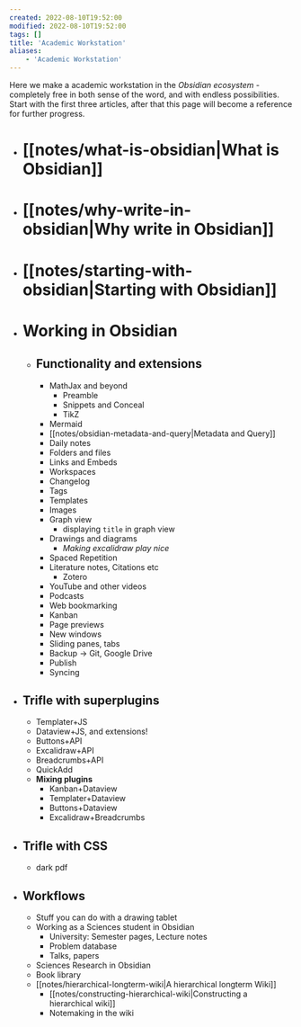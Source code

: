 ```yaml
---
created: 2022-08-10T19:52:00
modified: 2022-08-10T19:52:00
tags: []
title: 'Academic Workstation'
aliases:
    - 'Academic Workstation'
---
```


Here we make a academic workstation in the *Obsidian ecosystem* - completely free in both sense of the word, and with endless possibilities. Start with the first three articles, after that this page will become a reference for further progress.

- # [[notes/what-is-obsidian|What is Obsidian]]
- # [[notes/why-write-in-obsidian|Why write in Obsidian]]
- # [[notes/starting-with-obsidian|Starting with Obsidian]]
- # Working in Obsidian
	- ## Functionality and extensions
		- MathJax and beyond
			- Preamble
			- Snippets and Conceal
			- TikZ
		- Mermaid
		- [[notes/obsidian-metadata-and-query|Metadata and Query]]
		- Daily notes
		- Folders and files
		- Links and Embeds
		- Workspaces
		- Changelog
		- Tags
		- Templates
		- Images
		- Graph view
			- displaying `title` in graph view
		- Drawings and diagrams
			- *Making excalidraw play nice*
		- Spaced Repetition
		- Literature notes, Citations etc
			- Zotero
		- YouTube and other videos
		- Podcasts
		- Web bookmarking
		- Kanban
		- Page previews
		- New windows
		- Sliding panes, tabs
		- Backup → Git, Google Drive
		- Publish
		- Syncing
- ## Trifle with superplugins
	- Templater+JS
	- Dataview+JS, and extensions!
	- Buttons+API
	- Excalidraw+API
	- Breadcrumbs+API
	- QuickAdd
	- **Mixing plugins**
		- Kanban+Dataview
		- Templater+Dataview
		- Buttons+Dataview
		- Excalidraw+Breadcrumbs
- ## Trifle with CSS
	- dark pdf
- ## Workflows
	- Stuff you can do with a drawing tablet
	- Working as a Sciences student in Obsidian
		- University: Semester pages, Lecture notes
		- Problem database
		- Talks, papers
	- Sciences Research in Obsidian
	- Book library
	- [[notes/hierarchical-longterm-wiki|A hierarchical longterm Wiki]]
		- [[notes/constructing-hierarchical-wiki|Constructing a hierarchical wiki]]
		- Notemaking in the wiki